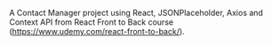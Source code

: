 A Contact Manager project using React, JSONPlaceholder, Axios and Context API from React Front to Back course (https://www.udemy.com/react-front-to-back/).
